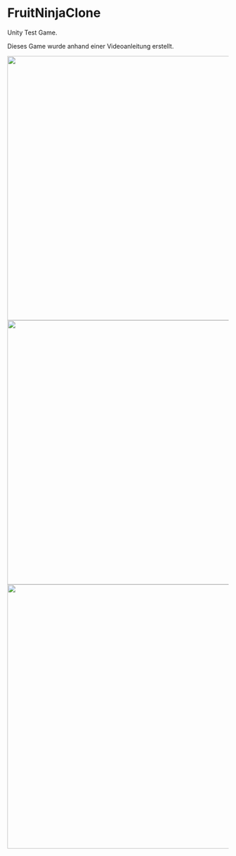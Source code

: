 # FruitNinjaClone

Unity Test Game.

Dieses Game wurde anhand einer Videoanleitung erstellt.

<img src="https://github.com/TomasiDeveloping/FruitNinjaClone/blob/master/ScreenShots/Screenshot%20(1).png" width="600">

<br>
<img src="https://github.com/TomasiDeveloping/FruitNinjaClone/blob/master/ScreenShots/Screenshot%20(2).png" width="600">
<br>
<img src="https://github.com/TomasiDeveloping/FruitNinjaClone/blob/master/ScreenShots/Screenshot%20(7).png" width="600">
